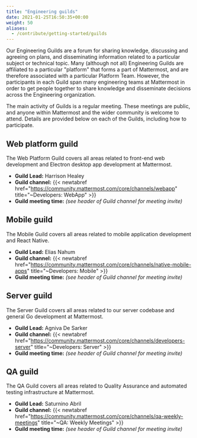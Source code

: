```yaml
---
title: "Engineering guilds"
date: 2021-01-25T16:50:35+00:00
weight: 50
aliases:
  - /contribute/getting-started/guilds
---
```


Our Engineering Guilds are a forum for sharing knowledge, discussing and agreeing on plans, and disseminating information related to a particular subject or technical topic. Many (although not all) Engineering Guilds are affiliated to a particular "platform" that forms a part of Mattermost, and are therefore associated with a particular Platform Team. However, the participants in each Guild span many engineering teams at Mattermost in order to get people together to share knowledge and disseminate decisions across the Engineering organization.

The main activity of Guilds is a regular meeting. These meetings are public, and anyone within Mattermost and the wider community is welcome to attend. Details are provided below on each of the Guilds, including how to participate.

## Web platform guild

The Web Platform Guild covers all areas related to front-end web development and Electron desktop app development at Mattermost.

- **Guild Lead:** Harrison Healey
- **Guild channel:** {{< newtabref href="https://community.mattermost.com/core/channels/webapp" title="~Developers: WebApp" >}}
- **Guild meeting time:** *(see header of Guild channel for meeting invite)*

## Mobile guild

The Mobile Guild covers all areas related to mobile application development and React Native.

- **Guild Lead:** Elias Nahum
- **Guild channel:** {{< newtabref href="https://community.mattermost.com/core/channels/native-mobile-apps" title="~Developers: Mobile" >}}
- **Guild meeting time:** *(see header of Guild channel for meeting invite)*

## Server guild

The Server Guild covers all areas related to our server codebase and general Go development at Mattermost.

- **Guild Lead:** Agniva De Sarker
- **Guild channel:** {{< newtabref href="https://community.mattermost.com/core/channels/developers-server" title="~Developers: Server" >}}
- **Guild meeting time:** *(see header of Guild channel for meeting invite)*

## QA guild

The QA Guild covers all areas related to Quality Assurance and automated testing infrastructure at Mattermost.

- **Guild Lead:** Saturnino Abril
- **Guild channel:** {{< newtabref href="https://community.mattermost.com/core/channels/qa-weekly-meetings" title="~QA: Weekly Meetings" >}}
- **Guild meeting time:** *(see header of Guild channel for meeting invite)*

